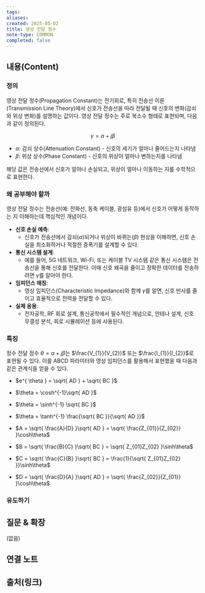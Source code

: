 ```yaml
---
tags:
aliases: 
created: 2025-05-02
title: 영상 전달 정수
note-type: COMMON
completed: false
---
```


## 내용(Content)

### 정의

영상 전달 정수(Propagation Constant)는 전기회로, 특히 전송선 이론(Transmission Line Theory)에서 신호가 전송선을 따라 전달될 때 신호의 변화(감쇠와 위상 변화)를 설명하는 값이다. 영상 전달 정수는 주로 복소수 형태로 표현되며, 다음과 같이 정의된다.

$$
\gamma = \alpha + j \beta
$$
- $\alpha$: 감쇠 상수(Attenuation Constant) - 신호의 세기가 얼마나 줄어드는지 나타냄
- $\beta$: 위상 상수(Phase Constant) - 신호의 위상이 얼마나 변하는지를 나타냄

해당 값은 전송선에서 신호가 얼마나 손실되고, 위상이 얼마나 이동하는 지를 수학적으로 표현한다.

### 왜 공부해야 할까

영상 전달 정수는 전송선(예: 전화선, 동축 케이블, 광섬유 등)에서 신호가 어떻게 동작하는 지 이해하는데 핵심적인 개념이다. 

- **신호 손실 예측**:
    - 신호가 전송선에서 감쇠($\alpha$)되거나 위상이 바뀌는($\beta$) 현상을 이해하면, 신호 손실을 최소화하거나 적절한 증폭기를 설계할 수 있다.
- **통신 시스템 설계**:
    - 예를 들어, 5G 네트워크, Wi-Fi, 또는 케이블 TV 시스템 같은 통신 시스템은 전송선을 통해 신호를 전달한다. 이때 신호 왜곡을 줄이고 정확한 데이터를 전송하려면 $\gamma$를 알아야 한다.
- **임피던스 매칭**:
    - 영상 임피던스(Characteristic Impedance)와 함께 $\gamma$를 알면, 신호 반사를 줄이고 효율적으로 전력을 전달할 수 있다.
- **실제 응용**:
    - 전자공학, RF 회로 설계, 통신공학에서 필수적인 개념으로, 안테나 설계, 신호 무결성 분석, 회로 시뮬레이션 등에 사용된다.

### 특징

정수 전달 정수 $\theta = \alpha + j\beta$는 $\frac{V_{1}}{V_{2}}$ 또는 $\frac{I_{1}}{I_{2}}$로 표현될 수 있다. 이를 ABCD 파라미터와 영상 임피던스를 활용해서 표현했을 때 다음과 같은 관계식을 얻을 수 있다.

- $e^{ \theta } = \sqrt{ AD } + \sqrt{ BC }$
- $\theta = \cosh^{-1}\sqrt{ AD }$
- $\theta = \sinh^{-1} \sqrt{ BC }$
- $\theta = \tanh^{-1} \frac{\sqrt{ BC }}{\sqrt{ AD }}$

- $A = \sqrt{ \frac{A}{D} }\sqrt{ AD } = \sqrt{ \frac{Z_{01}}{Z_{02}} }\cosh\theta$
- $B = \sqrt{ \frac{B}{C} }\sqrt{ BC } = \sqrt{ Z_{01}Z_{02} }\sinh\theta$
- $C = \sqrt{ \frac{C}{B} }\sqrt{ BC } = \frac{1}{\sqrt{ Z_{01}Z_{02} }}\sinh\theta$
- $D = \sqrt{ \frac{D}{A} }\sqrt{ AD } = \sqrt{ \frac{Z_{02}}{Z_{01}} }\cosh\theta$

### 유도하기




## 질문 & 확장

(없음)

## 연결 노트

## 출처(링크)


